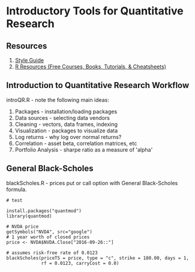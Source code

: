 # Introductory Tools for Quantitative Research

## Resources
1. [Style Guide](https://google.github.io/styleguide/Rguide.xml)
2. [R Resources (Free Courses, Books, Tutorials, & Cheatsheets)](https://paulvanderlaken.com/2017/08/10/r-resources-cheatsheets-tutorials-books/)

## Introduction to Quantitative Research Workflow
introQR.R - note the following main ideas:
1. Packages - installation/loading packages
1. Data sources - selecting data vendors
2. Cleaning - vectors, data frames, indexing
3. Visualization - packages to visualize data
4. Log returns - why log over normal returns? 
5. Correlation - asset beta, correlation matrices, etc
6. Portfolio Analysis - sharpe ratio as a measure of 'alpha' 

## General Black-Scholes
blackScholes.R - prices put or call option with General Black-Scholes formula.
```
# test

install.packages("quantmod")
library(quantmod)

# NVDA price
getSymbols("NVDA", src="google")
# 1 year worth of closed prices
price <- NVDA$NVDA.Close["2016-09-26::"]

# assumes risk-free rate of 0.0123
blackScholes(priceTS = price, type = "c", strike = 180.00, days = 1, 
             rf = 0.0123, carryCost = 0.0)
```
